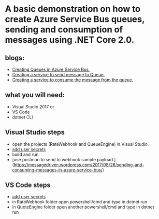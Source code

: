 
# A basic demonstration on how to create Azure Service Bus queues, sending and consumption of messages using .NET Core 2.0.

## blogs:
* [Creating Queues in Azure Service Bus.](https://messagedriven.wordpress.com/2017/08/19/creating-queues-in-azure-service-bus/)
* [Creating a service to send message to Queue.](https://messagedriven.wordpress.com/2017/08/26/sending-and-consuming-messages-in-azure-service-bus)
* [Creating a service to consume the message from the queue.](https://messagedriven.wordpress.com/2017/08/27/sending-and-consuming-messages-in-azure-service-bus-part-2/)

## what you will need:
* Visual Studio 2017
  or
* VS Code
* dotnet CLI

## Visual Studio steps
* open the projects (RateWebhook and QueueEngine) in Visual Studio.
* [add user secrets](https://messagedriven.wordpress.com/2017/09/03/managing-user-secrets/)
* build and run.
* [use postman to send to webhook sample payload.] (https://messagedriven.wordpress.com/2017/08/26/sending-and-consuming-messages-in-azure-service-bus/)

## VS Code steps
* [add user secrets](https://messagedriven.wordpress.com/2017/09/03/managing-user-secrets/)
* in RateWebhook folder 
  open powershell/cmd and type in dotnet run
* in QuoteEngine folder
  open another powershell/cmd and type in dotnet run


